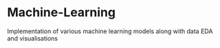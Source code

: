 # Machine-Learning
Implementation of various machine learning models along with data EDA and visualisations
